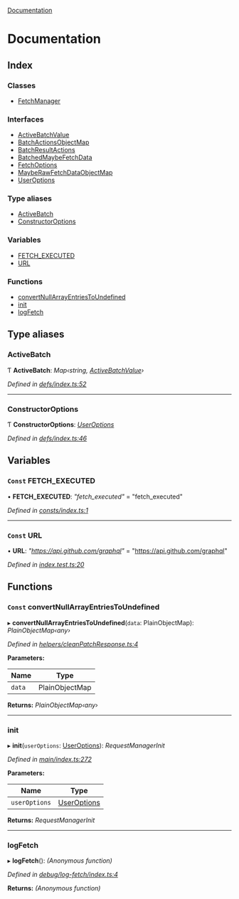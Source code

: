 [Documentation](README.md)

# Documentation

## Index

### Classes

* [FetchManager](classes/fetchmanager.md)

### Interfaces

* [ActiveBatchValue](interfaces/activebatchvalue.md)
* [BatchActionsObjectMap](interfaces/batchactionsobjectmap.md)
* [BatchResultActions](interfaces/batchresultactions.md)
* [BatchedMaybeFetchData](interfaces/batchedmaybefetchdata.md)
* [FetchOptions](interfaces/fetchoptions.md)
* [MaybeRawFetchDataObjectMap](interfaces/mayberawfetchdataobjectmap.md)
* [UserOptions](interfaces/useroptions.md)

### Type aliases

* [ActiveBatch](README.md#activebatch)
* [ConstructorOptions](README.md#constructoroptions)

### Variables

* [FETCH_EXECUTED](README.md#const-fetch_executed)
* [URL](README.md#const-url)

### Functions

* [convertNullArrayEntriesToUndefined](README.md#const-convertnullarrayentriestoundefined)
* [init](README.md#init)
* [logFetch](README.md#logfetch)

## Type aliases

###  ActiveBatch

Ƭ **ActiveBatch**: *Map‹string, [ActiveBatchValue](interfaces/activebatchvalue.md)›*

*Defined in [defs/index.ts:52](https://github.com/badbatch/graphql-box/blob/8e1deb1/packages/fetch-manager/src/defs/index.ts#L52)*

___

###  ConstructorOptions

Ƭ **ConstructorOptions**: *[UserOptions](interfaces/useroptions.md)*

*Defined in [defs/index.ts:46](https://github.com/badbatch/graphql-box/blob/8e1deb1/packages/fetch-manager/src/defs/index.ts#L46)*

## Variables

### `Const` FETCH_EXECUTED

• **FETCH_EXECUTED**: *"fetch_executed"* = "fetch_executed"

*Defined in [consts/index.ts:1](https://github.com/badbatch/graphql-box/blob/8e1deb1/packages/fetch-manager/src/consts/index.ts#L1)*

___

### `Const` URL

• **URL**: *"https://api.github.com/graphql"* = "https://api.github.com/graphql"

*Defined in [index.test.ts:20](https://github.com/badbatch/graphql-box/blob/8e1deb1/packages/fetch-manager/src/index.test.ts#L20)*

## Functions

### `Const` convertNullArrayEntriesToUndefined

▸ **convertNullArrayEntriesToUndefined**(`data`: PlainObjectMap): *PlainObjectMap‹any›*

*Defined in [helpers/cleanPatchResponse.ts:4](https://github.com/badbatch/graphql-box/blob/8e1deb1/packages/fetch-manager/src/helpers/cleanPatchResponse.ts#L4)*

**Parameters:**

Name | Type |
------ | ------ |
`data` | PlainObjectMap |

**Returns:** *PlainObjectMap‹any›*

___

###  init

▸ **init**(`userOptions`: [UserOptions](interfaces/useroptions.md)): *RequestManagerInit*

*Defined in [main/index.ts:272](https://github.com/badbatch/graphql-box/blob/8e1deb1/packages/fetch-manager/src/main/index.ts#L272)*

**Parameters:**

Name | Type |
------ | ------ |
`userOptions` | [UserOptions](interfaces/useroptions.md) |

**Returns:** *RequestManagerInit*

___

###  logFetch

▸ **logFetch**(): *(Anonymous function)*

*Defined in [debug/log-fetch/index.ts:4](https://github.com/badbatch/graphql-box/blob/8e1deb1/packages/fetch-manager/src/debug/log-fetch/index.ts#L4)*

**Returns:** *(Anonymous function)*
